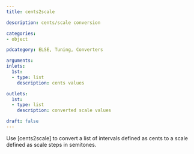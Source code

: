 ```yaml
---
title: cents2scale

description: cents/scale conversion

categories:
- object

pdcategory: ELSE, Tuning, Converters

arguments:
inlets:
  1st:
  - type: list
    description: cents values

outlets:
  1st:
  - type: list
    description: converted scale values

draft: false
---
```


Use [cents2scale] to convert a list of intervals defined as cents to a scale defined as scale steps in semitones.

